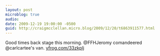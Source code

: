 ```yaml
---
layout: post
microblog: true
audio: 
date: 2009-12-19 19:00:00 -0500
guid: http://craigmcclellan.micro.blog/2009/12/20/t6863911577.html
---
```

Good times back stage this morning. @FFHJeromy comandeered @carlcartee's van.  [yfrog.com/33zkplj](http://yfrog.com/33zkplj)
